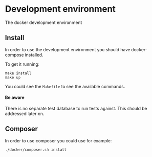 # Development environment


The docker development environment

## Install

In order to use the development environment you should have docker-compose installed.

To get it running:

    make install
    make up

You could see the `Makefile` to see the available commands.

#### Be aware
There is no separate test database to run tests against. This should be addressed later on. 


## Composer

In order to use composer you could use for example:

    ./docker/composer.sh install


